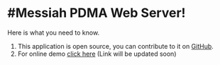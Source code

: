 #Messiah PDMA Web Server!
=================================================
Here is what you need to know.

1. This application is open source, you can contribute to it on [GitHub]( https://github.com/codeforpakistan/Messiah.PDMA.Web ).
2. For online demo [click here](http://www.messiahapp.com) (Link will be updated soon)
